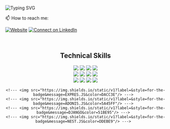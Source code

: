 ![Typing SVG](https://readme-typing-svg.herokuapp.com?duration=2500&color=F7A931&multiline=true&height=130&lines=Hi+there+%F0%9F%91%8B;I'm+Shayan.+%E3%8B%A1++%E2%9C%8C%E2%9C%8C%E2%9C%8C)

📫 How to reach me:

[![Website](https://img.shields.io/static/v1?label=&message=Personal%20Website&color=red)](https://shayan3k.github.io) [![Connect on LinkedIn](https://img.shields.io/badge/--linkedin?label=LinkedIn&logo=LinkedIn&style=social)](https://www.linkedin.com/in/shayan-motalebi/)

&nbsp;&nbsp;&nbsp;

  <h2 align="center">Technical Skills</h2>

  <div align="center">
    <img src="https://img.shields.io/static/v1?label=&style=for-the-badge&message=TYPESCRIPT&color=457B9D"/>
    <img src="https://img.shields.io/static/v1?label=&style=for-the-badge&message=JAVASCRIPT&color=FFD166"/>
   <!--- <img src="https://img.shields.io/static/v1?label=&style=for-the-badge&message=PYTHON&color=90A959"/> ---> 
    <img src="https://img.shields.io/static/v1?label=&style=for-the-badge&message=PHP&color=8892BF"/>
   <!--- <img src="https://img.shields.io/static/v1?label=&style=for-the-badge&message=C/C%2B%2B&color=F1FAEE"/> --->  
   <!--- <img src="https://img.shields.io/static/v1?label=&style=for-the-badge&message=C%23&color=1D3557"/> --->  
    <img src="https://img.shields.io/static/v1?label=&style=for-the-badge&message=SQL&color=F4989C"/>
  </div>
  
  <div align="center">
    <img src="https://img.shields.io/static/v1?label=&style=for-the-badge&message=MySQL&color=BD591A"/>
    <img src="https://img.shields.io/static/v1?label=&style=for-the-badge&message=MongoDB&color=8FDC97"/>
    <img src="https://img.shields.io/static/v1?label=&style=for-the-badge&message=PostgreQSL&color=336690"/>
    <img src="https://img.shields.io/static/v1?label=&style=for-the-badge&message=REDIS&color=A70303"/>
  </div>
  
    
  <div align="center">
    <img src="https://img.shields.io/static/v1?label=&style=for-the-badge&message=React%20in%20NEXT.JS&color=0070F3"/>
    <img src="https://img.shields.io/static/v1?label=&style=for-the-badge&message=Vue3%20in%20NUXT.JS&color=4DE7A8"/>
    <img src="https://img.shields.io/static/v1?label=&style=for-the-badge&message=LARAVEL%E2%9D%A4%EF%B8%8F&color=F9322C"/>
    <img src="https://img.shields.io/static/v1?label=&style=for-the-badge&message=REACT-NATIVE&color=61DAFB"/>

    <!--- <img src="https://img.shields.io/static/v1?label=&style=for-the-badge&message=EXPRES.JS&color=DACC3E"/> --->  
    <!--- <img src="https://img.shields.io/static/v1?label=&style=for-the-badge&message=ADONIS.JS&color=5A45FF"/> --->  
    <!--- <img src="https://img.shields.io/static/v1?label=&style=for-the-badge&message=DJANGO&color=51BE95"/> --->  
    <!--- <img src="https://img.shields.io/static/v1?label=&style=for-the-badge&message=NEST.JS&color=DDEBE9"/> --->  
  </div>
&nbsp;&nbsp;


</a>
